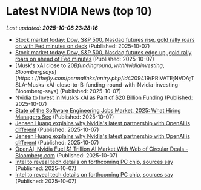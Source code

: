 # Latest NVIDIA News (top 10)
_Last updated: **2025-10-08 23:28:16**_

- [Stock market today: Dow, S&P 500, Nasdaq futures rise, gold rally roars on with Fed minutes on deck](https://finance.yahoo.com/news/live/stock-market-today-dow-sp-500-nasdaq-futures-rise-gold-rally-roars-on-with-fed-minutes-on-deck-231516964.html) (Published: 2025-10-07)
- [Stock market today: Dow, S&P 500, Nasdaq futures edge up, gold rally roars on ahead of Fed minutes](https://finance.yahoo.com/news/live/stock-market-today-dow-sp-500-nasdaq-futures-edge-up-gold-rally-roars-on-ahead-of-fed-minutes-231516412.html) (Published: 2025-10-07)
- [Musk's xAI close to $20B funding round, with Nvidia investing, Bloomberg says](https://thefly.com/permalinks/entry.php/id4209419/$PRIVATE;NVDA;TSLA-Musks-xAI-close-to-B-funding-round-with-Nvidia-investing-Bloomberg-says) (Published: 2025-10-07)
- [Nvidia to Invest in Musk’s xAI as Part of $20 Billion Funding](https://finance.yahoo.com/news/nvidia-invest-musk-xai-part-231116143.html) (Published: 2025-10-07)
- [State of the Software Engineering Jobs Market, 2025: What Hiring Managers See](https://freerepublic.com/focus/f-chat/4344964/posts) (Published: 2025-10-07)
- [Jensen Huang explains why Nvidia's latest partnership with OpenAI is different](https://biztoc.com/x/a4a01d6bd210db8f) (Published: 2025-10-07)
- [Jensen Huang explains why Nvidia's latest partnership with OpenAI is different](https://www.cnbc.com/2025/10/07/jensen-huang-nvidia-openai-different.html) (Published: 2025-10-07)
- [OpenAI, Nvidia Fuel $1 Trillion AI Market With Web of Circular Deals - Bloomberg.com](https://slashdot.org/firehose.pl?op=view&amp;id=179701748) (Published: 2025-10-07)
- [Intel to reveal tech details on forthcoming PC chip, sources say](https://www.channelnewsasia.com/business/intel-reveal-tech-details-forthcoming-pc-chip-sources-say-5388701) (Published: 2025-10-07)
- [Intel to reveal tech details on forthcoming PC chip, sources say](https://finance.yahoo.com/news/intel-reveal-tech-details-forthcoming-225159709.html) (Published: 2025-10-07)
